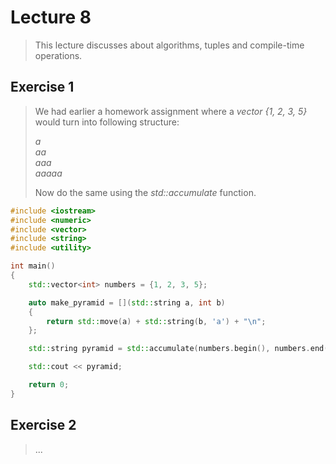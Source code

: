 # Lecture 8

> This lecture discusses about algorithms, tuples and compile-time operations.

## Exercise 1

> We had earlier a homework assignment where a *vector {1, 2, 3, 5}* would turn into following structure:
>
> *a*  
> *aa*  
> *aaa*  
> *aaaaa*  
>
> Now do the same using the *std::accumulate* function.

```cpp
#include <iostream>
#include <numeric>
#include <vector>
#include <string>
#include <utility>

int main()
{
    std::vector<int> numbers = {1, 2, 3, 5};

    auto make_pyramid = [](std::string a, int b)
    {
        return std::move(a) + std::string(b, 'a') + "\n";
    };

    std::string pyramid = std::accumulate(numbers.begin(), numbers.end(), std::string{}, make_pyramid);

    std::cout << pyramid;

    return 0;
}
```

## Exercise 2

> ...

```cpp
```
